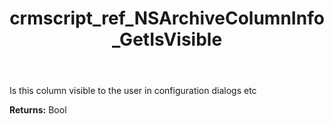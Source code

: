 ﻿---
title: crmscript_ref_NSArchiveColumnInfo_GetIsVisible
description: Bool NSArchiveColumnInfo.GetIsVisible()
intellisense: NSArchiveColumnInfo.GetIsVisible
keywords: NSArchiveColumnInfo, GetIsVisible
so.topic: reference
---

Is this column visible to the user in configuration dialogs etc

**Returns:** Bool


